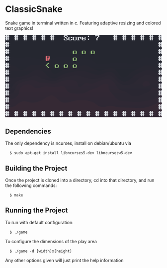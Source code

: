 # ClassicSnake
Snake game in terminal written in c. Featuring adaptive resizing and colored text graphics!

![](/snake.gif)

## Dependencies
The only dependency is ncurses, install on debian/ubuntu via 
```
  $ sudo apt-get install libncurses5-dev libncursesw5-dev
```

## Building the Project
Once the project is cloned into a directory, cd into that directory, and run the following commands:
```
  $ make
```

## Running the Project
To run with default configuration:
```
  $ ./game
```
To configure the dimensions of the play area
```
  $ ./game -d [width]x[height]
```
Any other options given will just print the help information

